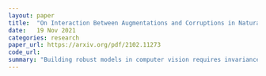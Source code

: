 ```yaml
---
layout: paper
title:  "On Interaction Between Augmentations and Corruptions in Natural Corruption Robustness"
date:   19 Nov 2021
categories: research
paper_url: https://arxiv.org/pdf/2102.11273
code_url: 
summary: "Building robust models in computer vision requires invariance to image corruptions like warping, noise, or color shifts. Despite new data augmentations improving performance on ImageNet-C, the correlation between data augmentations and test-time corruptions remains unclear. This paper introduces Minimal Sample Distance, and demonstrates a strong correlation between augmentation-corruption similarity and performance. Authors argue that training with augmentations that are perceptually similar to corruptions enhances test error."
---
```


